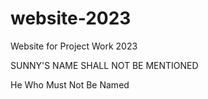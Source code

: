 # website-2023
Website for Project Work 2023




















































































































































SUNNY'S NAME SHALL NOT BE MENTIONED











He Who Must Not Be Named
